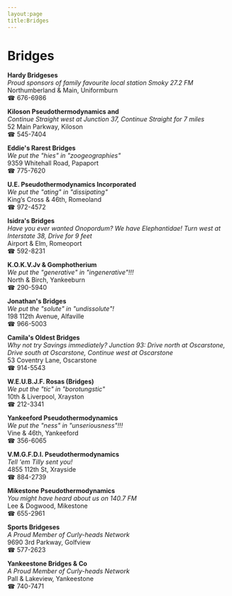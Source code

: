 ```yaml
---
layout:page
title:Bridges
---
```

# Bridges

**Hardy Bridgeses**  
_Proud sponsors of family favourite local station Smoky 27.2 FM_  
Northumberland & Main, Uniformburn  
☎ 676-6986



**Kiloson Pseudothermodynamics and**  
_Continue Straight west at Junction 37, Continue Straight for 7 miles_  
52 Main Parkway, Kiloson  
☎ 545-7404



**Eddie's Rarest Bridges**  
_We put the "hies" in "zoogeographies"_  
9359 Whitehall Road, Papaport  
☎ 775-7620



**U.E. Pseudothermodynamics Incorporated**  
_We put the "ating" in "dissipating"_  
King’s Cross & 46th, Romeoland  
☎ 972-4572



**Isidra's Bridges**  
_Have you ever wanted Onopordum? We have Elephantidae! 
Turn west at Interstate 38, Drive for 9 feet_  
Airport & Elm, Romeoport  
☎ 592-8231



**K.O.K.V.Jv & Gomphotherium**  
_We put the "generative" in "ingenerative"!!!_  
North & Birch, Yankeeburn  
☎ 290-5940



**Jonathan's Bridges**  
_We put the "solute" in "undissolute"!_  
198 112th Avenue, Alfaville  
☎ 966-5003



**Camila's Oldest Bridges**  
_Why not try Savings immediately? 
Junction 93: Drive north at Oscarstone, Drive south at Oscarstone, Continue west at Oscarstone_  
53 Coventry Lane, Oscarstone  
☎ 914-5543



**W.E.U.B.J.F. Rosas (Bridges)**  
_We put the "tic" in "borotungstic"_  
10th & Liverpool, Xrayston  
☎ 212-3341



**Yankeeford Pseudothermodynamics**  
_We put the "ness" in "unseriousness"!!!_  
Vine & 46th, Yankeeford  
☎ 356-6065



**V.M.G.F.D.I. Pseudothermodynamics**  
_Tell 'em Tilly sent you!_  
4855 112th St, Xrayside  
☎ 884-2739



**Mikestone Pseudothermodynamics**  
_You might have heard about us on 140.7 FM_  
Lee & Dogwood, Mikestone  
☎ 655-2961



**Sports Bridgeses**  
_A Proud Member of Curly-heads Network_  
9690 3rd Parkway, Golfview  
☎ 577-2623



**Yankeestone Bridges & Co**  
_A Proud Member of Curly-heads Network_  
Pall & Lakeview, Yankeestone  
☎ 740-7471




